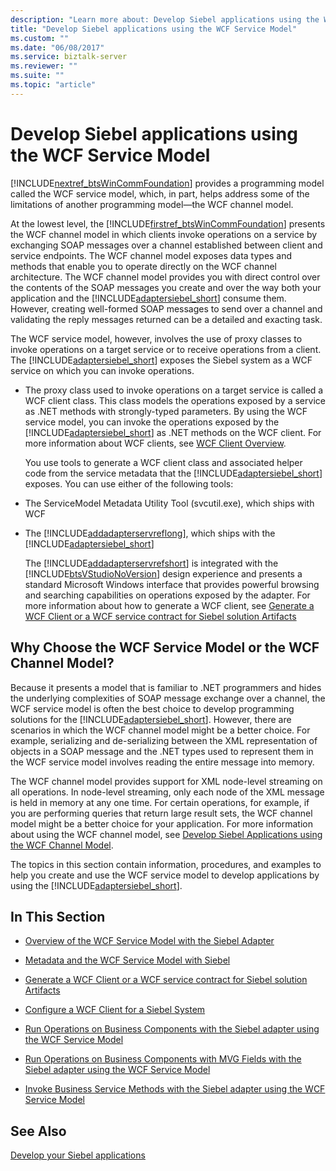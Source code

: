 ```yaml
---
description: "Learn more about: Develop Siebel applications using the WCF Service Model"
title: "Develop Siebel applications using the WCF Service Model"
ms.custom: ""
ms.date: "06/08/2017"
ms.service: biztalk-server
ms.reviewer: ""
ms.suite: ""
ms.topic: "article"
---
```

# Develop Siebel applications using the WCF Service Model
[!INCLUDE[nextref_btsWinCommFoundation](../../includes/nextref-btswincommfoundation-md.md)] provides a programming model called the WCF service model, which, in part, helps address some of the limitations of another programming model—the WCF channel model.  
  
 At the lowest level, the [!INCLUDE[firstref_btsWinCommFoundation](../../includes/firstref-btswincommfoundation-md.md)] presents the WCF channel model in which clients invoke operations on a service by exchanging SOAP messages over a channel established between client and service endpoints. The WCF channel model exposes data types and methods that enable you to operate directly on the WCF channel architecture. The WCF channel model provides you with direct control over the contents of the SOAP messages you create and over the way both your application and the [!INCLUDE[adaptersiebel_short](../../includes/adaptersiebel-short-md.md)] consume them. However, creating well-formed SOAP messages to send over a channel and validating the reply messages returned can be a detailed and exacting task.  
  
 The WCF service model, however, involves the use of proxy classes to invoke operations on a target service or to receive operations from a client. The [!INCLUDE[adaptersiebel_short](../../includes/adaptersiebel-short-md.md)] exposes the Siebel system as a WCF service on which you can invoke operations.  
  
- The proxy class used to invoke operations on a target service is called a WCF client class. This class models the operations exposed by a service as .NET methods with strongly-typed parameters. By using the WCF service model, you can invoke the operations exposed by the [!INCLUDE[adaptersiebel_short](../../includes/adaptersiebel-short-md.md)] as .NET methods on the WCF client. For more information about WCF clients, see [WCF Client Overview](/dotnet/framework/wcf/wcf-client-overview).   
  
  You use tools to generate a WCF client class and associated helper code from the service metadata that the [!INCLUDE[adaptersiebel_short](../../includes/adaptersiebel-short-md.md)] exposes. You can use either of the following tools:  
  
- The ServiceModel Metadata Utility Tool (svcutil.exe), which ships with WCF  
  
- The [!INCLUDE[addadapterservreflong](../../includes/addadapterservreflong-md.md)], which ships with the [!INCLUDE[adaptersiebel_short](../../includes/adaptersiebel-short-md.md)]  
  
  The [!INCLUDE[addadapterservrefshort](../../includes/addadapterservrefshort-md.md)] is integrated with the [!INCLUDE[btsVStudioNoVersion](../../includes/btsvstudionoversion-md.md)] design experience and presents a standard Microsoft Windows interface that provides powerful browsing and searching capabilities on operations exposed by the adapter. For more information about how to generate a WCF client, see [Generate a WCF Client or a WCF service contract for Siebel solution Artifacts](../../adapters-and-accelerators/adapter-siebel/generate-a-wcf-client-or-a-wcf-service-contract-for-siebel-solution-artifacts.md)  
  
## Why Choose the WCF Service Model or the WCF Channel Model?  
 Because it presents a model that is familiar to .NET programmers and hides the underlying complexities of SOAP message exchange over a channel, the WCF service model is often the best choice to develop programming solutions for the [!INCLUDE[adaptersiebel_short](../../includes/adaptersiebel-short-md.md)]. However, there are scenarios in which the WCF channel model might be a better choice. For example, serializing and de-serializing between the XML representation of objects in a SOAP message and the .NET types used to represent them in the WCF service model involves reading the entire message into memory.  
  
 The WCF channel model provides support for XML node-level streaming on all operations. In node-level streaming, only each node of the XML message is held in memory at any one time. For certain operations, for example, if you are performing queries that return large result sets, the WCF channel model might be a better choice for your application. For more information about using the WCF channel model, see [Develop Siebel Applications using the WCF Channel Model](../../adapters-and-accelerators/adapter-siebel/develop-siebel-applications-using-the-wcf-channel-model3.md).  
  
 The topics in this section contain information, procedures, and examples to help you create and use the WCF service model to develop applications by using the [!INCLUDE[adaptersiebel_short](../../includes/adaptersiebel-short-md.md)].  
  
## In This Section  
  
-   [Overview of the WCF Service Model with the Siebel Adapter](../../adapters-and-accelerators/adapter-siebel/overview-of-the-wcf-service-model-with-the-siebel-adapter.md)  
  
-   [Metadata and the WCF Service Model with Siebel](../../adapters-and-accelerators/adapter-siebel/metadata-and-the-wcf-service-model-with-siebel.md)  
  
-   [Generate a WCF Client or a WCF service contract for Siebel solution Artifacts](../../adapters-and-accelerators/adapter-siebel/generate-a-wcf-client-or-a-wcf-service-contract-for-siebel-solution-artifacts.md)  
  
-   [Configure a WCF Client for a Siebel System](../../adapters-and-accelerators/adapter-siebel/configure-a-wcf-client-for-a-siebel-system.md)  
  
-   [Run Operations on Business Components with the Siebel adapter using the WCF Service Model](../../adapters-and-accelerators/adapter-siebel/run-operations-on-business-components-with-the-siebel-adapter-using-wcf-service.md)  
  
-   [Run Operations on Business Components with MVG Fields with the Siebel adapter using the WCF Service Model](../../adapters-and-accelerators/adapter-siebel/work-with-mvp-fields-using-the-siebel-adapter-and-the-wcf-service-model.md)  
  
-   [Invoke Business Service Methods with the Siebel adapter using the WCF Service Model](../../adapters-and-accelerators/adapter-siebel/run-business-service-methods-with-the-siebel-adapter-using-a-wcf-service.md)  
  
## See Also  
[Develop your Siebel applications](../../adapters-and-accelerators/adapter-siebel/develop-your-siebel-applications.md)
